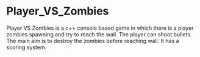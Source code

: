 # Player_VS_Zombies
Player VS Zombies is a c++ console based game in which there is a player zombies spawning and try to reach the wall. The player can shoot bullets. The main aim is to destroy the zombies before reaching wall. It has a scoring system.
